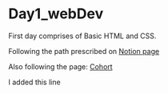 # Day1_webDev
First day comprises of Basic HTML and CSS.

Following the path prescribed on [Notion page](https://www.notion.so/WebDevCourse-0f4d71403af945e8b8bc77745f366c84)

Also following the page: [Cohort](https://quickest-juniper-f9c.notion.site/Cohort-2-0-6b6c2a9f1282499aba4782b88bf7e204)

I added this line
